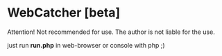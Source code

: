 WebCatcher [beta]
==========
Attention! Not recommended for use.
The author is not liable for the use.

just run **run.php** in web-browser or console with php ;)